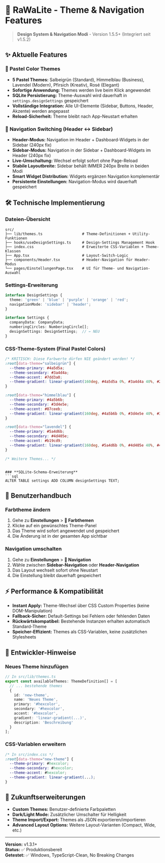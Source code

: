 # 🎨 **RaWaLite - Theme & Navigation Features**

> **Design System & Navigation Modi** - Version 1.5.5+ (Integriert seit v1.5.2)

## ✨ **Aktuelle Features**

### 🎨 **Pastel Color Themes**
- **5 Pastel Themes:** Salbeigrün (Standard), Himmelblau (Business), Lavendel (Modern), Pfirsich (Kreativ), Rosé (Elegant)
- **Sofortige Anwendung:** Themes werden live beim Klick angewendet
- **SQLite Persistierung:** Theme-Auswahl wird dauerhaft in `settings.designSettings` gespeichert
- **Vollständige Integration:** Alle UI-Elemente (Sidebar, Buttons, Header, Akzente) werden angepasst
- **Reload-Sicherheit:** Theme bleibt nach App-Neustart erhalten

### 🧭 **Navigation Switching (Header ↔ Sidebar)**
- **Header-Modus:** Navigation im Header + Dashboard-Widgets in der Sidebar (240px fix)
- **Sidebar-Modus:** Navigation in der Sidebar + Dashboard-Widgets im Header (240px fix)
- **Live-Umschaltung:** Wechsel erfolgt sofort ohne Page-Reload
- **Stabile Layoutbreite:** Sidebar behält IMMER 240px Breite in beiden Modi
- **Smart Widget Distribution:** Widgets ergänzen Navigation komplementär
- **Persistente Einstellungen:** Navigation-Modus wird dauerhaft gespeichert

## 🛠️ **Technische Implementierung**

### **Dateien-Übersicht**
```
src/
├── lib/themes.ts                  # Theme-Definitionen + Utility-Funktionen
├── hooks/useDesignSettings.ts     # Design-Settings Management Hook
├── index.css                      # Erweiterte CSS-Variablen + Theme-Klassen
├── App.tsx                        # Layout-Switch-Logic
├── components/Header.tsx          # Header-Navigation für Header-Modus
└── pages/EinstellungenPage.tsx    # UI für Theme- und Navigation-Auswahl
```

### **Settings-Erweiterung**
```typescript
interface DesignSettings {
  theme: 'green' | 'blue' | 'purple' | 'orange' | 'red';
  navigationMode: 'sidebar' | 'header';
}

interface Settings {
  companyData: CompanyData;
  numberingCircles: NumberingCircle[];
  designSettings: DesignSettings;  // ← NEU
}
```

### **CSS-Theme-System (Final Pastel Colors)**
```css
/* KRITISCH: Diese Farbwerte dürfen NIE geändert werden! */
:root[data-theme="salbeigrün"] {
  --theme-primary: #4a5d5a;
  --theme-secondary: #3a4d4a;
  --theme-accent: #7dd3a0;
  --theme-gradient: linear-gradient(160deg, #4a5d5a 0%, #3a4d4a 40%, #2f403d 100%);
}

:root[data-theme="himmelblau"] {
  --theme-primary: #4a5b6b;
  --theme-secondary: #3d4e5e;
  --theme-accent: #87ceeb;
  --theme-gradient: linear-gradient(160deg, #4a5b6b 0%, #3d4e5e 40%, #324151 100%);
}

:root[data-theme="lavendel"] {
  --theme-primary: #5a4d6b;
  --theme-secondary: #4d405e;
  --theme-accent: #b19cd9;
  --theme-gradient: linear-gradient(160deg, #5a4d6b 0%, #4d405e 40%, #403351 100%);
}

/* Weitere Themes... */
```
```

### **SQLite-Schema-Erweiterung**
```sql
ALTER TABLE settings ADD COLUMN designSettings TEXT;
```

## 📱 **Benutzerhandbuch**

### **Farbtheme ändern**
1. Gehe zu **Einstellungen** > **🎨 Farbthemen**
2. Klicke auf ein gewünschtes Theme-Panel
3. Das Theme wird sofort angewendet und gespeichert
4. Die Änderung ist in der gesamten App sichtbar

### **Navigation umschalten**
1. Gehe zu **Einstellungen** > **🧭 Navigation**
2. Wähle zwischen **Sidebar-Navigation** oder **Header-Navigation**
3. Das Layout wechselt sofort ohne Neustart
4. Die Einstellung bleibt dauerhaft gespeichert

## ⚡ **Performance & Kompatibilität**

- **Instant Apply:** Theme-Wechsel über CSS Custom Properties (keine DOM-Manipulation)
- **Fallback-Sicher:** Default-Settings bei Fehlern oder fehlenden Daten
- **Rückwärtskompatibel:** Bestehende Instanzen erhalten automatisch Standard-Theme
- **Speicher-Effizient:** Themes als CSS-Variablen, keine zusätzlichen Stylesheets

## 🔧 **Entwickler-Hinweise**

### **Neues Theme hinzufügen**
```typescript
// In src/lib/themes.ts
export const availableThemes: ThemeDefinition[] = [
  // ... bestehende themes
  {
    id: 'new-theme',
    name: 'Neues Theme',
    primary: '#hexcolor',
    secondary: '#hexcolor',
    accent: '#hexcolor',
    gradient: 'linear-gradient(...)',
    description: 'Beschreibung'
  }
];
```

### **CSS-Variablen erweitern**
```css
/* In src/index.css */
:root[data-theme="new-theme"] {
  --theme-primary: #hexcolor;
  --theme-secondary: #hexcolor;
  --theme-accent: #hexcolor;
  --theme-gradient: linear-gradient(...);
}
```

## 🎯 **Zukunftserweiterungen**

- **Custom Themes:** Benutzer-definierte Farbpaletten
- **Dark/Light Mode:** Zusätzlicher Umschalter für Helligkeit
- **Theme Import/Export:** Themes als JSON exportieren/importieren
- **Advanced Layout Options:** Weitere Layout-Varianten (Compact, Wide, etc.)

---

**Version:** v1.3.1+  
**Status:** ✅ Produktionsbereit  
**Getestet:** ✅ Windows, TypeScript-Clean, No Breaking Changes
